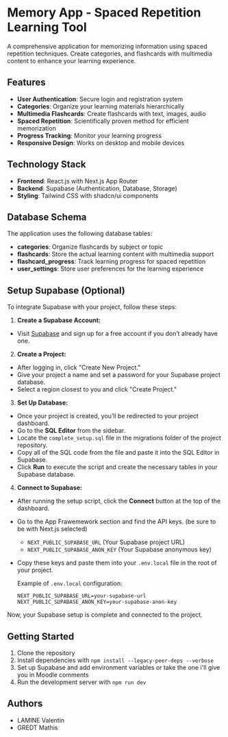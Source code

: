 # Memory App - Spaced Repetition Learning Tool

A comprehensive application for memorizing information using spaced repetition techniques. Create categories, and flashcards with multimedia content to enhance your learning experience.

## Features

- **User Authentication**: Secure login and registration system
- **Categories**: Organize your learning materials hierarchically
- **Multimedia Flashcards**: Create flashcards with text, images, audio
- **Spaced Repetition**: Scientifically proven method for efficient memorization
- **Progress Tracking**: Monitor your learning progress
- **Responsive Design**: Works on desktop and mobile devices

## Technology Stack

- **Frontend**: React.js with Next.js App Router
- **Backend**: Supabase (Authentication, Database, Storage)
- **Styling**: Tailwind CSS with shadcn/ui components

## Database Schema

The application uses the following database tables:

- **categories**: Organize flashcards by subject or topic
- **flashcards**: Store the actual learning content with multimedia support
- **flashcard_progress**: Track learning progress for spaced repetition
- **user_settings**: Store user preferences for the learning experience

## Setup Supabase (Optional)

To integrate Supabase with your project, follow these steps:

1. **Create a Supabase Account:**
  - Visit [Supabase](https://supabase.com) and sign up for a free account if you don’t already have one.

2. **Create a Project:**
  - After logging in, click "Create New Project."
  - Give your project a name and set a password for your Supabase project database.
  - Select a region closest to you and click "Create Project."

3. **Set Up Database:**
  - Once your project is created, you’ll be redirected to your project dashboard.
  - Go to the **SQL Editor** from the sidebar.
  - Locate the `complete_setup.sql` file in the migrations folder of the project repository.
  - Copy all of the SQL code from the file and paste it into the SQL Editor in Supabase.
  - Click **Run** to execute the script and create the necessary tables in your Supabase database.

4. **Connect to Supabase:**
  - After running the setup script, click the **Connect** button at the top of the dashboard.
  - Go to the App Frawemework section and find the API keys. (be sure to be with Next.js selected)
    - `NEXT_PUBLIC_SUPABASE_URL` (Your Supabase project URL)
    - `NEXT_PUBLIC_SUPABASE_ANON_KEY` (Your Supabase anonymous key)
  - Copy these keys and paste them into your `.env.local` file in the root of your project.

    Example of `.env.local` configuration:
    ```env
    NEXT_PUBLIC_SUPABASE_URL=your-supabase-url
    NEXT_PUBLIC_SUPABASE_ANON_KEY=your-supabase-anon-key
    ```

Now, your Supabase setup is complete and connected to the project.


## Getting Started

1. Clone the repository
2. Install dependencies with `npm install --legacy-peer-deps --verbose`
3. Set up Supabase and add environment variables or take the one i'll give you in Moodle comments
4. Run the development server with `npm run dev`


## Authors

- LAMINE Valentin
- GREDT Mathis
